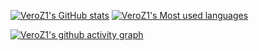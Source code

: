 [![VeroZ1's GitHub stats](https://github-readme-stats.vercel.app/api?username=VeroZ1)](https://github.com/VeroZ1)
[![VeroZ1's Most used languages](https://github-readme-stats.vercel.app/api/top-langs?username=VeroZ1&show_icons=true&count_private=true&layout=compact&hide_border=true&langs_count=10)](https://github.com/VeroZ1)

[![VeroZ1's github activity graph](https://github-readme-activity-graph.vercel.app/graph?username=VeroZ1&theme=github-light)](https://github.com/VeroZ1)
